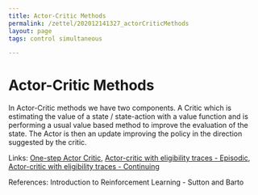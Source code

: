 ```yaml
---
title: Actor-Critic Methods
permalink: /zettel/202012141327_actorCriticMethods
layout: page
tags: control simultaneous

---
```

# Actor-Critic Methods

In Actor-Critic methods we have two components. A Critic which is estimating the value of a 
state / state-action with a value function and is performing a usual value based method
to improve the evaluation of the state. The Actor is then an update improving the policy 
in the direction suggested by the critic. 

Links: [One-step Actor Critic](202012121514_oneStepActorCritic), [Actor-critic with eligibility traces - Episodic](202012121515_actorCriticEligibilityTracesEpisodic),
[Actor-critic with eligibility traces - Continuing](202012121516_actorCriticEligibilityTracesContinuing)

References: Introduction to Reinforcement Learning - Sutton and Barto


